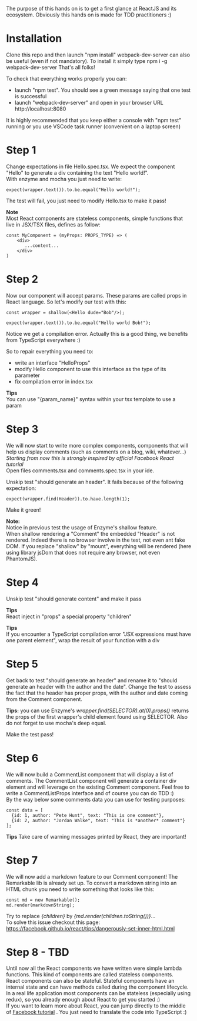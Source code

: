 
The purpose of this hands on is to get a first glance at ReactJS and its ecosystem.
Obviously this hands on is made for TDD practitioners :)

# Installation
Clone this repo and then launch "npm install"
webpack-dev-server can also be useful (even if not mandatory). To install it simply type npm i -g webpack-dev-server
That's all folks!

To check that everything works properly you can:
 - launch "npm test". You should see a green message saying that one test is successful
 - launch "webpack-dev-server" and open in your browser URL http://localhost:8080

It is highly recommended that you keep either a console with "npm test" running or you use VSCode task runner (convenient on a laptop screen) 

# Step 1
Change expectations in file Hello.spec.tsx.
We expect the component "Hello" to generate a div containing the text "Hello world!".  
With enzyme and mocha you just need to write:

    expect(wrapper.text()).to.be.equal("Hello world!");

The test will fail, you just need to modify Hello.tsx to make it pass!

**Note**  
Most React components are stateless components, simple functions that live in JSX/TSX files, defines as follow:

    const MyComponent = (myProps: PROPS_TYPE) => (
        <div>
           ...content...
        </div>
    )

# Step 2
Now our component will accept params. These params are called props in React language.
So let's modify our test with this:

    const wrapper = shallow(<Hello dude="Bob"/>);

    expect(wrapper.text()).to.be.equal("Hello world Bob!");

Notice we get a compilation error. Actually this is a good thing, we benefits from TypeScript everywhere :)

So to repair everything you need to:
- write an interface "HelloProps"
- modify Hello component to use this interface as the type of its parameter
- fix compilation error in index.tsx

**Tips**  
You can use "{param_name}" syntax within your tsx template to use a param

# Step 3
We will now start to write more complex components, components 
that will help us display comments (such as comments on a blog, wiki, whatever...)  
*Starting from now this is strongly inspired by official Facebook React tutorial*  
Open files comments.tsx and comments.spec.tsx in your ide.

Unskip test "should generate an header". It fails because of the following expectation:

    expect(wrapper.find(Header)).to.have.length(1);

Make it green!

**Note:**  
Notice in previous test the usage of Enzyme's shallow feature.  
When shallow rendering a "Comment" the embedded "Header" is not rendered.
Indeed there is no browser involve in the test, not even ant fake DOM. 
If you replace "shallow" by "mount", everything will be rendered (here using library jsDom that does not require any browser, not even PhantomJS).

# Step 4
Unskip test "should generate content" and make it pass  

**Tips**  
React inject in "props" a special property "children" 

**Tips**  
If you encounter a TypeScript compilation error 
"JSX expressions must have one parent element", 
wrap the result of your function with a div

# Step 5
Get back to test "should generate an header" and rename it to "should generate an header with the author and the date".
Change the test to assess the fact that the header has proper props, with the author and date coming from the Comment component.  

**Tips:** you can use Enzyme's *wrapper.find(SELECTOR).at(0).props()* returns the props of the first wrapper's 
child element found using SELECTOR. Also do not forget to use mocha's deep equal.

Make the test pass!

# Step 6
We will now build a CommentList component 
that will display a list of comments.
The CommentList component will generate a container div element and will leverage on the existing Comment component.
Feel free to write a CommentListProps interface and of course you can do TDD :)  
By the way below some comments data you can use for testing purposes:

    const data = [
      {id: 1, author: "Pete Hunt", text: "This is one comment"},
      {id: 2, author: "Jordan Walke", text: "This is *another* comment"}
    ]; 

**Tips** 
Take care of warning messages printed by React, they are important!

# Step 7
We will now add a markdown feature to our Comment component!
The Remarkable lib is already set up.
To convert a markdown string into an HTML chunk you need to 
write something that looks like this:

    const md = new Remarkable();
    md.render(markdownString);

Try to replace *{children}* by *{md.render(children.toString())}*...  
To solve this issue checkout this page:
https://facebook.github.io/react/tips/dangerously-set-inner-html.html 

# Step 8 - TBD
Until now all the React components we have written were simple lambda functions.
This kind of components are called stateless components.  
React components can also be stateful. Stateful components have an internal state and 
can have methods called during the component lifecycle.  
In a real life application most components can be stateless (especially using redux), so you already enough about React to get you started :)  
If you want to learn more about React, you can jump directly to the middle of [Facebook tutorial](https://facebook.github.io/react/docs/tutorial.html#hook-up-the-data-model) . You just need to translate the code into TypeScript :)
